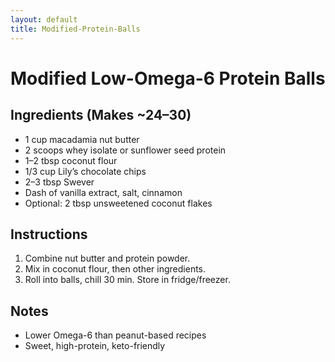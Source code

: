 ```yaml
---
layout: default
title: Modified-Protein-Balls
---
```


# Modified Low-Omega-6 Protein Balls

## Ingredients (Makes ~24–30)
- 1 cup macadamia nut butter
- 2 scoops whey isolate or sunflower seed protein
- 1–2 tbsp coconut flour
- 1/3 cup Lily’s chocolate chips
- 2–3 tbsp Swever
- Dash of vanilla extract, salt, cinnamon
- Optional: 2 tbsp unsweetened coconut flakes

## Instructions
1. Combine nut butter and protein powder.
2. Mix in coconut flour, then other ingredients.
3. Roll into balls, chill 30 min. Store in fridge/freezer.

## Notes
- Lower Omega-6 than peanut-based recipes
- Sweet, high-protein, keto-friendly
